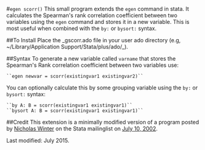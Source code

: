
#``egen scorr()``
This small program extends the ``egen`` command in stata. It calculates the Spearman's rank correlation coefficient between two variables using the ``egen`` command and stores it in a new variable. This is most useful when combined with the ``by:`` or ``bysort:`` syntax.

##To Install
Place the \_gscorr.ado file in your user ado directory (e.g, ~/Library/Application Support/Stata/plus/ado/_).

##Syntax
To generate a new variable called ``varname`` that stores the Spearman's Rank correlation coefficient between two variables use:

	``egen newvar = scorr(existingvar1 existingvar2)``

You can optionally calculate this by some grouping variable using the ``by:`` or ``bysort:`` syntax:

	``by A: B = scorr(existingvar1 existingvar1)``
	``bysort A: B = scorr(existingvar1 existingvar1)``

##Credit
This extension is a minimally modified version of a program posted by [Nicholas Winter](mailto:nwinter[at]virginia.edu) on the Stata mailinglist on [July 10, 2002](http://www.stata.com/statalist/archive/2002-07/msg00179.html). 

Last modified: July 2015.

